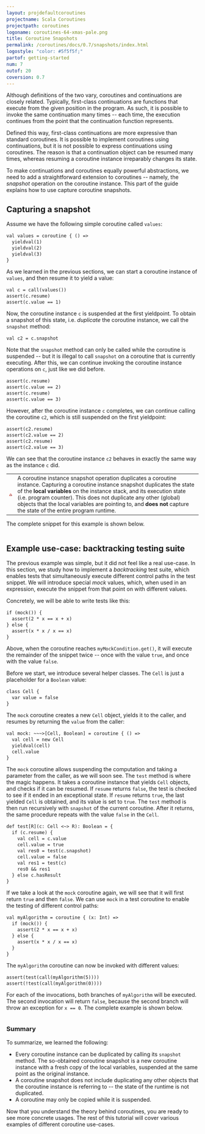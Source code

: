```yaml
---
layout: projdefaultcoroutines
projectname: Scala Coroutines
projectpath: coroutines
logoname: coroutines-64-xmas-pale.png
title: Coroutine Snapshots
permalink: /coroutines/docs/0.7/snapshots/index.html
logostyle: "color: #5f5f5f;"
partof: getting-started
num: 7
outof: 20
coversion: 0.7
---
```



Although definitions of the two vary,
coroutines and continuations are closely related.
Typically, first-class continuations are functions that execute
from the given position in the program.
As such, it is possible to invoke the same continuation many times --
each time, the execution continues from the point
that the continuation function represents.

Defined this way,
first-class continuations are more expressive than standard coroutines.
It is possible to implement coroutines using continuations,
but it is not possible to express continuations using coroutines.
The reason is that a continuation object can be resumed many times,
whereas resuming a coroutine instance irreparably changes its state.

To make continuations and coroutines equally powerful abstractions,
we need to add a straightforward extension to coroutines --
namely, the *snapshot* operation on the coroutine instance.
This part of the guide explains how to use capture coroutine snapshots.


## Capturing a snapshot

Assume we have the following simple coroutine called `values`:

    val values = coroutine { () =>
      yieldval(1)
      yieldval(2)
      yieldval(3)
    }

As we learned in the previous sections,
we can start a coroutine instance of `values`,
and then resume it to yield a value:

    val c = call(values())
    assert(c.resume)
    assert(c.value == 1)

Now, the coroutine instance `c` is suspended
at the first yieldpoint.
To obtain a snapshot of this state,
i.e. *duplicate* the coroutine instance,
we call the `snapshot` method:

    val c2 = c.snapshot

Note that the `snapshot` method can only be called while the coroutine is suspended --
but it is illegal to call `snapshot` on a coroutine that is currently executing.
After this,
we can continue invoking the coroutine instance operations on `c`,
just like we did before.

    assert(c.resume)
    assert(c.value == 2)
    assert(c.resume)
    assert(c.value == 3)

However, after the coroutine instance `c` completes,
we can continue calling the coroutine `c2`,
which is still suspended on the first yieldpoint:

    assert(c2.resume)
    assert(c2.value == 2)
    assert(c2.resume)
    assert(c2.value == 3)

We can see that the coroutine instance `c2` behaves in exactly the same way
as the instance `c` did.

<table class="docs-tip">
<td><img src="/resources/images/warning.png"/></td>
<td>
A coroutine instance snapshot operation duplicates a coroutine instance.
Capturing a coroutine instance snapshot duplicates
the state of the <b>local variables</b> on the instance stack,
and its execution state (i.e. program counter).
This does not duplicate any other (global) objects that the
local variables are pointing to,
and <b>does not</b> capture the state of the entire program runtime.
</td>
</table>

The complete snippet for this example is shown below.

<div>
<pre id="examplebox-1">
</pre>
</div>
<script>
setContent(
  "examplebox-1",
  "https://api.github.com/repos/storm-enroute/coroutines/contents/src/test/scala/org/examples/Snapshot.scala",
  null,
  "raw",
  "https://github.com/storm-enroute/coroutines/blob/master/src/test/scala/org/examples/Snapshot.scala");
</script>


## Example use-case: backtracking testing suite

The previous example was simple, but it did not feel like a real use-case.
In this section,
we study how to implement a *backtracking* test suite,
which enables tests that simultaneously
execute different control paths in the test snippet.
We will introduce special *mock* values,
which, when used in an expression,
execute the snippet from that point on with different values.

Concretely, we will be able to write tests like this:

    if (mock()) {
      assert(2 * x == x + x)
    } else {
      assert(x * x / x == x)
    }

Above, when the coroutine reaches `myMockCondition.get()`,
it will execute the remainder of the snippet twice --
once with the value `true`, and once with the value `false`.

Before we start,
we introduce several helper classes.
The `Cell` is just a placeholder for a `Boolean` value:

    class Cell {
      var value = false
    }

The `mock` coroutine creates a new `Cell` object,
yields it to the caller,
and resumes by returning the `value` from the caller:

    val mock: ~~~>[Cell, Boolean] = coroutine { () =>
      val cell = new Cell
      yieldval(cell)
      cell.value
    }

The `mock` coroutine allows suspending the computation
and taking a parameter from the caller, as we will soon see.
The `test` method is where the magic happens.
It takes a coroutine instance that yields `Cell` objects,
and checks if it can be resumed.
If `resume` returns `false`,
the test is checked to see if it ended in an exceptional state.
If `resume` returns `true`,
the last yielded `Cell` is obtained,
and its value is set to `true`.
The `test` method is then run recursively with `snapshot` of the current coroutine.
After it returns, the same procedure repeats with the value `false` in the `Cell`.

    def test[R](c: Cell <~> R): Boolean = {
      if (c.resume) {
        val cell = c.value
        cell.value = true
        val res0 = test(c.snapshot)
        cell.value = false
        val res1 = test(c)
        res0 && res1
      } else c.hasResult
    }

If we take a look at the `mock` coroutine again,
we will see that it will first return `true` and then `false`.
We can use `mock` in a test coroutine to enable the testing
of different control paths:

    val myAlgorithm = coroutine { (x: Int) =>
      if (mock()) {
        assert(2 * x == x + x)
      } else {
        assert(x * x / x == x)
      }
    }

The `myAlgorithm` coroutine can now be invoked with different values:

    assert(test(call(myAlgorithm(5))))
    assert(!test(call(myAlgorithm(0))))

For each of the invocations,
both branches of `myAlgorithm` will be executed.
The second invocation will return `false`,
because the second branch will throw an exception for `x == 0`.
The complete example is shown below.

<div>
<pre id="examplebox-2">
</pre>
</div>
<script>
setContent(
  "examplebox-2",
  "https://api.github.com/repos/storm-enroute/coroutines/contents/src/test/scala/org/examples/MockSnapshot.scala",
  null,
  "raw",
  "https://github.com/storm-enroute/coroutines/blob/master/src/test/scala/org/examples/MockSnapshot.scala");
</script>


### Summary

To summarize, we learned the following:

- Every coroutine instance can be duplicated by calling its `snapshot` method.
  The so-obtained coroutine snapshot is a new coroutine instance with a fresh
  copy of the local variables, suspended at the same point as the original instance.
- A coroutine snapshot does not include duplicating any other objects that the
  coroutine instance is referring to -- the state of the runtime is not duplicated.
- A coroutine may only be copied while it is suspended.

Now that you understand the theory behind coroutines,
you are ready to see more concrete usages.
The rest of this tutorial will cover various examples
of different coroutine use-cases.
